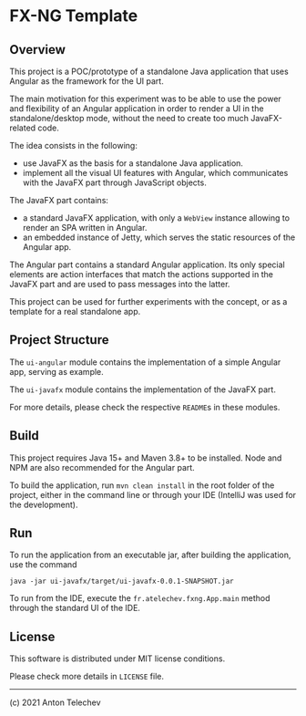 # FX-NG Template

## Overview

This project is a POC/prototype of a standalone Java application that uses Angular as the framework for the UI part.

The main motivation for this experiment was to be able to use the power and flexibility of an Angular application in
order to render a UI in the standalone/desktop mode, without the need to create too much JavaFX-related code.

The idea consists in the following:

* use JavaFX as the basis for a standalone Java application.
* implement all the visual UI features with Angular, which communicates with the JavaFX part through JavaScript objects.

The JavaFX part contains:

* a standard JavaFX application, with only a `WebView` instance allowing to render an SPA written in Angular.
* an embedded instance of Jetty, which serves the static resources of the Angular app.

The Angular part contains a standard Angular application. Its only special elements are action interfaces that match the
actions supported in the JavaFX part and are used to pass messages into the latter.

This project can be used for further experiments with the concept, or as a template for a real standalone app.

## Project Structure

The `ui-angular` module contains the implementation of a simple Angular app, serving as example.

The `ui-javafx` module contains the implementation of the JavaFX part.

For more details, please check the respective `README`s in these modules.

## Build

This project requires Java 15+ and Maven 3.8+ to be installed. Node and NPM are also recommended for the Angular part.

To build the application, run `mvn clean install` in the root folder of the project, either in the command line or
through your IDE (IntelliJ was used for the development).

## Run

To run the application from an executable jar, after building the application, use the command

    java -jar ui-javafx/target/ui-javafx-0.0.1-SNAPSHOT.jar

To run from the IDE, execute the `fr.atelechev.fxng.App.main` method through the standard UI of the IDE.

## License

This software is distributed under MIT license conditions.

Please check more details in `LICENSE` file.

--- 

(c) 2021 Anton Telechev 
